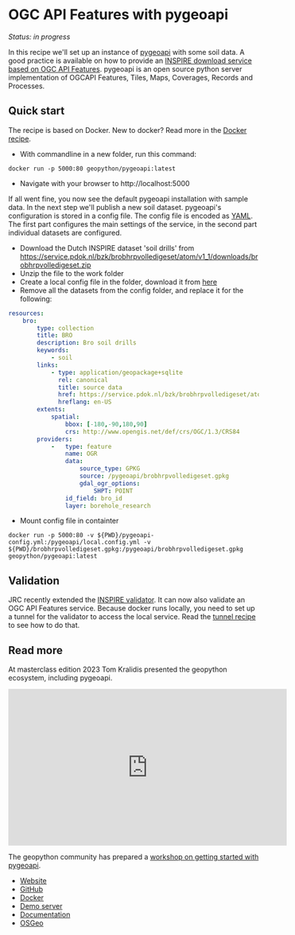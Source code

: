 # OGC API Features with pygeoapi

*Status: in progress*

 In this recipe we'll set up an instance of [pygeoapi](https://pygeoapi.io) with some soil data. A good practice is available on how to provide an [INSPIRE download service based on OGC API Features](https://github.com/INSPIRE-MIF/gp-ogc-api-features/blob/master/spec/oapif-inspire-download.md). pygeoapi is an open source python server implementation of OGCAPI Features, Tiles, Maps, Coverages, Records and Processes.

## Quick start

The recipe is based on Docker. New to docker? Read more in the [Docker recipe](../utils/docker.md).

- With commandline in a new folder, run this command:

```
docker run -p 5000:80 geopython/pygeoapi:latest
```

- Navigate with your browser to http://localhost:5000 

If all went fine, you now see the default pygeoapi installation with sample data. In the next step we'll publish a new soil dataset.
pygeoapi's configuration is stored in a config file. The config file is encoded as [YAML](https://en.wikipedia.org/wiki/YAML). The first part configures the main settings of the service, in the second part individual datasets are configured.


- Download the Dutch INSPIRE dataset 'soil drills' from https://service.pdok.nl/bzk/brobhrpvolledigeset/atom/v1_1/downloads/brobhrpvolledigeset.zip
- Unzip the file to the work folder
- Create a local config file in the folder, download it from [here](https://github.com/geopython/pygeoapi/blob/master/pygeoapi-config.yml)
- Remove all the datasets from the config folder, and replace it for the following:

```yml
resources:
    bro:
        type: collection
        title: BRO
        description: Bro soil drills
        keywords:
            - soil
        links:
            - type: application/geopackage+sqlite
              rel: canonical
              title: source data
              href: https://service.pdok.nl/bzk/brobhrpvolledigeset/atom/v1_1/downloads/brobhrpvolledigeset.zip
              hreflang: en-US
        extents:
            spatial:
                bbox: [-180,-90,180,90]
                crs: http://www.opengis.net/def/crs/OGC/1.3/CRS84
        providers:
            -   type: feature
                name: OGR
                data:
                    source_type: GPKG
                    source: /pygeoapi/brobhrpvolledigeset.gpkg
                    gdal_ogr_options:
                        SHPT: POINT
                id_field: bro_id
                layer: borehole_research
```

- Mount config file in containter

```
docker run -p 5000:80 -v ${PWD}/pygeoapi-config.yml:/pygeoapi/local.config.yml -v ${PWD}/brobhrpvolledigeset.gpkg:/pygeoapi/brobhrpvolledigeset.gpkg  geopython/pygeoapi:latest
```


## Validation

JRC recently extended the [INSPIRE validator](https://inspire.ec.europa.eu/validator). It can now also validate an OGC API Features service.
Because docker runs locally, you need to set up a tunnel for the validator to access the local service. Read the [tunnel recipe](../utils/localtunnel.md) to see how to do that.

## Read more

At masterclass edition 2023 Tom Kralidis presented the geopython ecosystem, including pygeoapi.

<iframe title='Embedded Media titled: geopython' width="560"  height="315"  src="https://wur.yuja.com/V/Video?v=432913&node=1952041&a=194733222&preload=false" frameborder="0" webkitallowfullscreen mozallowfullscreen allowfullscreen loading="lazy"></iframe>

The geopython community has prepared a [workshop on getting started with pygeoapi](https://dive.pygeoapi.io/).

- [Website](https://pygeoapi.io)
- [GitHub](https://github.com/geopython/pygeoapi)
- [Docker](https://hub.docker.com/r/geopython/pygeoapi)
- [Demo server](https://demo.pygeoapi.io/master)
- [Documentation](https://docs.pygeoapi.io)
- [OSGeo](https://www.osgeo.org/projects/pygeoapi) 
